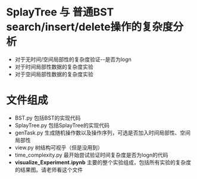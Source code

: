 # SplayTree 与 普通BST search/insert/delete操作的复杂度分析
- 对于无时间/空间局部性的复杂度验证--是否为logn
- 对于时间局部性数据的复杂度实验
- 对于空间局部性数据的复杂度实验


# 文件组成
- BST.py 包括BST的实现代码
- SplayTree.py 包括SplayTree的实现代码
- genTask.py 生成随机操作数以及操作序列，可选是否加入时间局部性、空间局部性
- view.py 树结构可视乎（但是没用到）
- time_complexity.py 最开始尝试验证时间复杂度是否为logn的代码
- **visualize_Experiment.ipynb** 主要的整个实验组成，包括所有实验的复杂度的结果图。请老师看这个文件